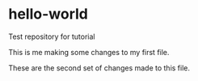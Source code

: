 # hello-world
Test repository for tutorial

This is me making some changes to my first file.

These are the second set of changes made to this file.
